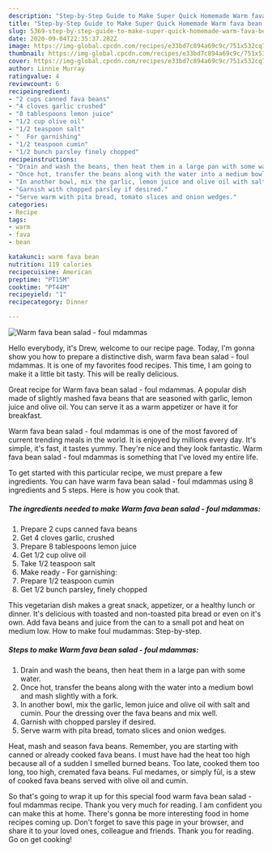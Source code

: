 ```yaml
---
description: "Step-by-Step Guide to Make Super Quick Homemade Warm fava bean salad - foul mdammas"
title: "Step-by-Step Guide to Make Super Quick Homemade Warm fava bean salad - foul mdammas"
slug: 5369-step-by-step-guide-to-make-super-quick-homemade-warm-fava-bean-salad-foul-mdammas
date: 2020-09-04T22:35:37.282Z
image: https://img-global.cpcdn.com/recipes/e33bd7c894a69c9c/751x532cq70/warm-fava-bean-salad-foul-mdammas-recipe-main-photo.jpg
thumbnail: https://img-global.cpcdn.com/recipes/e33bd7c894a69c9c/751x532cq70/warm-fava-bean-salad-foul-mdammas-recipe-main-photo.jpg
cover: https://img-global.cpcdn.com/recipes/e33bd7c894a69c9c/751x532cq70/warm-fava-bean-salad-foul-mdammas-recipe-main-photo.jpg
author: Linnie Murray
ratingvalue: 4
reviewcount: 6
recipeingredient:
- "2 cups canned fava beans"
- "4 cloves garlic crushed"
- "8 tablespoons lemon juice"
- "1/2 cup olive oil"
- "1/2 teaspoon salt"
- "  For garnishing"
- "1/2 teaspoon cumin"
- "1/2 bunch parsley finely chopped"
recipeinstructions:
- "Drain and wash the beans, then heat them in a large pan with some water."
- "Once hot, transfer the beans along with the water into a medium bowl and mash slightly with a fork."
- "In another bowl, mix the garlic, lemon juice and olive oil with salt and cumin. Pour the dressing over the fava beans and mix well."
- "Garnish with chopped parsley if desired."
- "Serve warm with pita bread, tomato slices and onion wedges."
categories:
- Recipe
tags:
- warm
- fava
- bean

katakunci: warm fava bean 
nutrition: 119 calories
recipecuisine: American
preptime: "PT15M"
cooktime: "PT44M"
recipeyield: "1"
recipecategory: Dinner

---
```



![Warm fava bean salad - foul mdammas](https://img-global.cpcdn.com/recipes/e33bd7c894a69c9c/751x532cq70/warm-fava-bean-salad-foul-mdammas-recipe-main-photo.jpg)

Hello everybody, it's Drew, welcome to our recipe page. Today, I'm gonna show you how to prepare a distinctive dish, warm fava bean salad - foul mdammas. It is one of my favorites food recipes. This time, I am going to make it a little bit tasty. This will be really delicious.

Great recipe for Warm fava bean salad - foul mdammas. A popular dish made of slightly mashed fava beans that are seasoned with garlic, lemon juice and olive oil. You can serve it as a warm appetizer or have it for breakfast.

Warm fava bean salad - foul mdammas is one of the most favored of current trending meals in the world. It is enjoyed by millions every day. It's simple, it's fast, it tastes yummy. They're nice and they look fantastic. Warm fava bean salad - foul mdammas is something that I've loved my entire life.


To get started with this particular recipe, we must prepare a few ingredients. You can have warm fava bean salad - foul mdammas using 8 ingredients and 5 steps. Here is how you cook that.

<!--inarticleads1-->

##### The ingredients needed to make Warm fava bean salad - foul mdammas:

1. Prepare 2 cups canned fava beans
1. Get 4 cloves garlic, crushed
1. Prepare 8 tablespoons lemon juice
1. Get 1/2 cup olive oil
1. Take 1/2 teaspoon salt
1. Make ready  - For garnishing:
1. Prepare 1/2 teaspoon cumin
1. Get 1/2 bunch parsley, finely chopped


This vegetarian dish makes a great snack, appetizer, or a healthy lunch or dinner. It&#39;s delicious with toasted and non-toasted pita bread or even on it&#39;s own. Add fava beans and juice from the can to a small pot and heat on medium low. How to make foul mudammas: Step-by-step. 

<!--inarticleads2-->

##### Steps to make Warm fava bean salad - foul mdammas:

1. Drain and wash the beans, then heat them in a large pan with some water.
1. Once hot, transfer the beans along with the water into a medium bowl and mash slightly with a fork.
1. In another bowl, mix the garlic, lemon juice and olive oil with salt and cumin. Pour the dressing over the fava beans and mix well.
1. Garnish with chopped parsley if desired.
1. Serve warm with pita bread, tomato slices and onion wedges.


Heat, mash and season fava beans. Remember, you are starting with canned or already cooked fava beans. I must have had the heat too high because all of a sudden I smelled burned beans. Too late, cooked them too long, too high, cremated fava beans. Ful medames, or simply fūl, is a stew of cooked fava beans served with olive oil and cumin. 

So that's going to wrap it up for this special food warm fava bean salad - foul mdammas recipe. Thank you very much for reading. I am confident you can make this at home. There's gonna be more interesting food in home recipes coming up. Don't forget to save this page in your browser, and share it to your loved ones, colleague and friends. Thank you for reading. Go on get cooking!
